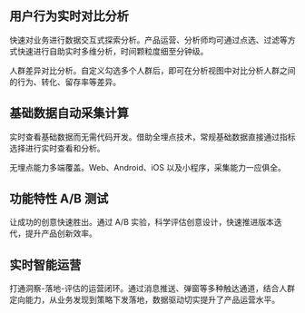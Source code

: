 
## 用户行为实时对比分析
快速对业务进行数据交互式探索分析。产品运营、分析师均可通过点选、过滤等方式快速进行自助实时多维分析，时间颗粒度细至分钟级。

人群差异对比分析。自定义勾选多个人群后，即可在分析视图中对比分析人群之间的行为、转化、留存率等差异。

## 基础数据自动采集计算
实时查看基础数据而无需代码开发。借助全埋点技术，常规基础数据直接通过指标选择进行实时查看和分析。

无埋点能力多端覆盖。Web、Android、iOS 以及小程序，采集能力一应俱全。

## 功能特性 A/B 测试
让成功的创意快速胜出。通过 A/B 实验，科学评估创意设计，快速推进版本迭代，提升产品创新效率。

## 实时智能运营
打通洞察-落地-评估的运营闭环。通过消息推送、弹窗等多种触达通道，结合人群定向能力，从业务发现到策略下发落地，数据驱动切实提升了产品运营水平。

